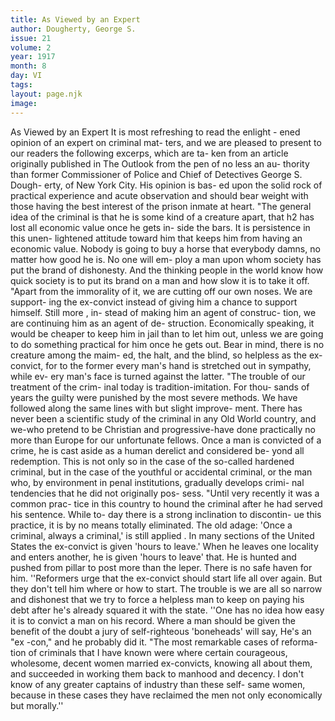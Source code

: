 ```yaml
---
title: As Viewed by an Expert
author: Dougherty, George S. 
issue: 21
volume: 2
year: 1917
month: 8
day: VI
tags:
layout: page.njk
image:
---
```

As Viewed by an Expert   It is most refreshing to read the enlight - ened opinion of an expert on criminal mat- ters, and we are pleased to present to our readers the following excerps, which are ta- ken from an article originally published in The Outlook from the pen of no less an au- thority than former Commissioner of Police and Chief of Detectives George S. Dough- erty, of New York City. His opinion is bas- ed upon the solid rock of practical experience and acute observation and should bear weight with those having the best interest of the prison inmate at heart.   "The general idea of the criminal is that he is some kind of a creature apart, that h2 has lost all economic value once he gets in- side the bars. It is persistence in this unen- lightened attitude toward him that keeps him from having an economic value. Nobody is going to buy a horse that everybody damns, no matter how good he is. No one will em- ploy a man upon whom society has put the brand of dishonesty. And the thinking people in the world know how quick society is to put its brand on a man and how slow it is to take it off.   "Apart from the immorality of it, we are cutting off our own noses. We are support- ing the ex-convict instead of giving him a chance to support himself. Still more , in- stead of making him an agent of construc- tion, we are continuing him as an agent of de- struction. Economically speaking, it would be cheaper to keep him in jail than to let him out, unless we are going to do something practical for him once he gets out. Bear in mind, there is no creature among the maim- ed, the halt, and the blind, so helpless as the ex-convict, for to the former every man's hand is stretched out in sympathy, while ev- ery man's face is turned against the latter.   "The trouble of our treatment of the crim- inal today is tradition-imitation. For thou- sands of years the guilty were punished by the most severe methods. We have followed along the same lines with but slight improve- ment. There has never been a scientific study of the criminal in any Old World country, and we-who pretend to be Christian and progressive-have done practically no more than Europe for our unfortunate fellows. Once a man is convicted of a crime, he is cast aside as a human derelict and considered be- yond all redemption. This is not only so in the case of the so-called hardened criminal, but in the case of the youthful or accidental criminal, or the man who, by environment in penal institutions, gradually develops crimi- nal tendencies that he did not originally pos- sess.   "Until very recently it was a common prac- tice in this country to hound the criminal after he had served his sentence. While to- day there is a strong inclination to discontin- ue this practice, it is by no means totally eliminated. The old adage: 'Once a criminal, always a criminal,' is still applied . In many sections of the United States the ex-convict is given 'hours to leave.' When he leaves one locality and enters another, he is given   'hours to leave' that. He is hunted and pushed from pillar to post more than the leper. There is no safe haven for him.   ''Reformers urge that the ex-convict should start life all over again. But they don't tell him where or how to start. The trouble is we are all so narrow and dishonest that we try to force a helpless man to keep on paying his debt after he's already squared it with the state.   ''One has no idea how easy it is to convict a man on his record. Where a man should be given the benefit of the doubt a jury of self-righteous 'boneheads' will say, He's an "ex -con," and he probably did it.   "The most remarkable cases of reforma- tion of criminals that I have known were where certain courageous, wholesome, decent women married ex-convicts, knowing all about them, and succeeded in working them back to manhood and decency. I don't know of any greater captains of industry than these self- same women, because in these cases they have reclaimed the men not only economically but morally.''   
